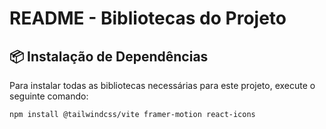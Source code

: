 # README - Bibliotecas do Projeto

## 📦 Instalação de Dependências

Para instalar todas as bibliotecas necessárias para este projeto, execute o seguinte comando:

```bash
npm install @tailwindcss/vite framer-motion react-icons
```
